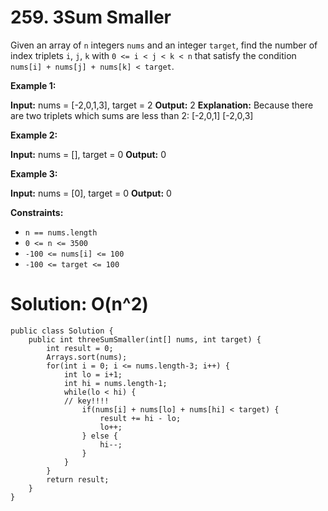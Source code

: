 # 259. 3Sum Smaller
Given an array of  `n`  integers  `nums`  and an integer `target`, find the number of index triplets  `i`,  `j`,  `k`  with  `0 <= i < j < k < n`  that satisfy the condition  `nums[i] + nums[j] + nums[k] < target`.

**Example 1:**

**Input:** nums = [-2,0,1,3], target = 2
**Output:** 2
**Explanation:** Because there are two triplets which sums are less than 2:
[-2,0,1]
[-2,0,3]

**Example 2:**

**Input:** nums = [], target = 0
**Output:** 0

**Example 3:**

**Input:** nums = [0], target = 0
**Output:** 0

**Constraints:**

-   `n == nums.length`
-   `0 <= n <= 3500`
-   `-100 <= nums[i] <= 100`
-   `-100 <= target <= 100`

# Solution: O(n^2) 
```
public class Solution {
    public int threeSumSmaller(int[] nums, int target) {
        int result = 0;
        Arrays.sort(nums);
        for(int i = 0; i <= nums.length-3; i++) {
            int lo = i+1;
            int hi = nums.length-1;
            while(lo < hi) {
            // key!!!!
                if(nums[i] + nums[lo] + nums[hi] < target) {
                    result += hi - lo;
                    lo++;
                } else {
                    hi--;
                }
            }
        }
        return result;
    }
}
```